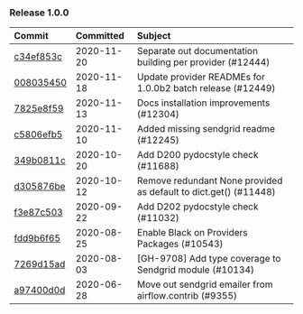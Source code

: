 

### Release 1.0.0

| Commit                                                                                         | Committed   | Subject                                                          |
|:-----------------------------------------------------------------------------------------------|:------------|:-----------------------------------------------------------------|
| [c34ef853c](https://github.com/apache/airflow/commit/c34ef853c890e08f5468183c03dc8f3f3ce84af2) | 2020-11-20  | Separate out documentation building per provider  (#12444)       |
| [008035450](https://github.com/apache/airflow/commit/00803545023b096b8db4fbd6eb473843096d7ce4) | 2020-11-18  | Update provider READMEs for 1.0.0b2 batch release (#12449)       |
| [7825e8f59](https://github.com/apache/airflow/commit/7825e8f59034645ab3247229be83a3aa90baece1) | 2020-11-13  | Docs installation improvements (#12304)                          |
| [c5806efb5](https://github.com/apache/airflow/commit/c5806efb54ad06049e13a5fc7df2f03846fe566e) | 2020-11-10  | Added missing sendgrid readme (#12245)                           |
| [349b0811c](https://github.com/apache/airflow/commit/349b0811c3022605426ba57d30936240a7c2848a) | 2020-10-20  | Add D200 pydocstyle check (#11688)                               |
| [d305876be](https://github.com/apache/airflow/commit/d305876bee328287ff391a29cc1cd632468cc731) | 2020-10-12  | Remove redundant None provided as default to dict.get() (#11448) |
| [f3e87c503](https://github.com/apache/airflow/commit/f3e87c503081a3085dff6c7352640d7f08beb5bc) | 2020-09-22  | Add D202 pydocstyle check (#11032)                               |
| [fdd9b6f65](https://github.com/apache/airflow/commit/fdd9b6f65b608c516b8a062b058972d9a45ec9e3) | 2020-08-25  | Enable Black on Providers Packages (#10543)                      |
| [7269d15ad](https://github.com/apache/airflow/commit/7269d15adfb74188359757b1705485f5d368486a) | 2020-08-03  | [GH-9708] Add type coverage to Sendgrid module (#10134)          |
| [a97400d0d](https://github.com/apache/airflow/commit/a97400d0d89ccd6de0cab3a50c58a2969d164a0d) | 2020-06-28  | Move out sendgrid emailer from airflow.contrib (#9355)           |
